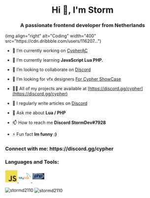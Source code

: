 <h1 align="center">Hi 👋, I'm Storm</h1>
<h3 align="center">A passionate frontend developer from Netherlands</h3>
(img align="right" alt="Coding" width="400" src="https://cdn.dribbble.com/users/116207...")

- 🔭 I’m currently working on [CypherAC](https://cypher-ac.xyz/)

- 🌱 I’m currently learning **JavaScript Lua PHP.**

- 👯 I’m looking to collaborate on [Discord](https://discord.gg/cypher)

- 🤝 I’m looking for vfx designers [For Cypher ShowCase](https://discord.gg/cypher)

- 👨‍💻 All of my projects are available at [https://discord.gg/cypher](https://discord.gg/cypher)

- 📝 I regularly write articles on [Discord](Discord)

- 💬 Ask me about **Lua / PHP**

- 📫 How to reach me **Discord StormDev#7928**

- ⚡ Fun fact **Im funny :)**

<h3 align="left">Connect with me: https://discord.gg/cypher</h3>
<p align="left">
</p>

<h3 align="left">Languages and Tools:</h3>
<p align="left"> <a href="https://developer.mozilla.org/en-US/docs/Web/JavaScript" target="_Black" rel="noreferrer"> <img src="https://raw.githubusercontent.com/devicons/devicon/master/icons/javascript/javascript-original.svg" alt="javascript" width="40" height="40"/> </a> <a href="https://www.mysql.com/" target="_blank" rel="noreferrer"> <img src="https://raw.githubusercontent.com/devicons/devicon/master/icons/mysql/mysql-original-wordmark.svg" alt="mysql" width="40" height="40"/> </a> <a href="https://www.php.net" target="_blank" rel="noreferrer"> <img src="https://raw.githubusercontent.com/devicons/devicon/master/icons/php/php-original.svg" alt="php" width="40" height="40"/> </a> </p>

<p><img align="left" src="https://github-readme-stats.vercel.app/api/top-langs?username=stormd2110&show_icons=true&locale=en&layout=compact" alt="stormd2110" /></p>

<p>&nbsp;<img align="center" src="https://github-readme-stats.vercel.app/api?username=stormd2110&show_icons=true&locale=en" alt="stormd2110" /></p>
